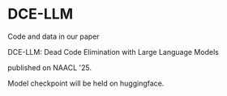 # DCE-LLM
Code and data in our paper

DCE-LLM: Dead Code Elimination with Large Language Models

published on NAACL '25.

Model checkpoint will be held on huggingface. 

